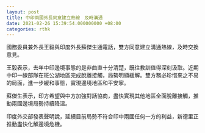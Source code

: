 ```yaml
---
layout: post
title: 中印兩國外長同意建立熱線　及時溝通
date: 2021-02-26 15:39:54.000000000 +08:00
categories: rthk
---
```


國務委員兼外長王毅與印度外長蘇傑生通電話，雙方同意建立溝通熱線，及時交換意見。

王毅表示，去年中印邊境事態的是非曲直十分清楚，既往教訓值得深刻汲取。近期中印一線部隊在班公湖地區完成脫離接觸，局勢明顯緩解。雙方務必珍惜來之不易的局面，進一步緩和事態，實現邊境地區和平安寧。

蘇傑生表示，印方希望與中方加強對話協商，盡快實現其他地區全面脫離接觸，推動兩國邊境局勢持續降溫。

印度外交部發表聲明說，延續目前局勢不符合印中兩國任何一方的利益，新德里正推動盡快化解邊境危機。
